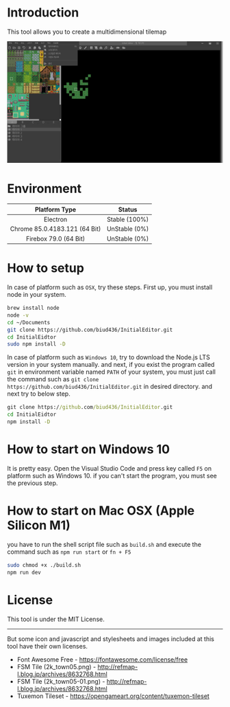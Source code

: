 # Introduction

This tool allows you to create a multidimensional tilemap

![IMG](https://github.com/biud436/Initial2D/raw/master/docs/img/new_editor.png)

# Environment

|         Platform Type         |    Status     |
| :---------------------------: | :-----------: |
|           Electron            | Stable (100%) |
| Chrome 85.0.4183.121 (64 Bit) | UnStable (0%) |
|     Firebox 79.0 (64 Bit)     | UnStable (0%) |

# How to setup

In case of platform such as `OSX`, try these steps. First up, you must install node in your system.

```sh
brew install node
node -v
cd ~/Documents
git clone https://github.com/biud436/InitialEditor.git
cd InitialEidtor
sudo npm install -D
```

In case of platform such as `Windows 10`, try to download the Node.js LTS version in your system manually. and next, if you exist the program called `git` in environment variable named `PATH` of your system, you must just call the command such as `git clone https://github.com/biud436/InitialEditor.git` in desired directory. and next try to below step.

```bat
git clone https://github.com/biud436/InitialEditor.git
cd InitialEidtor
npm install -D
```

# How to start on Windows 10

It is pretty easy. Open the Visual Studio Code and press key called `F5` on platform such as Windows 10. if you can't start the program, you must see the previous step.

# How to start on Mac OSX (Apple Silicon M1)

you have to run the shell script file such as `build.sh` and execute the command such as `npm run start` or `fn + F5`

```sh
sudo chmod +x ./build.sh
npm run dev
```

# License

This tool is under the MIT License.

---

But some icon and javascript and stylesheets and images included at this tool have their own licenses.

-   Font Awesome Free - https://fontawesome.com/license/free
-   FSM Tile (2k_town05.png) - http://refmap-l.blog.jp/archives/8632768.html
-   FSM Tile (2k_town05-01.png) - http://refmap-l.blog.jp/archives/8632768.html
-   Tuxemon Tileset - https://opengameart.org/content/tuxemon-tileset

